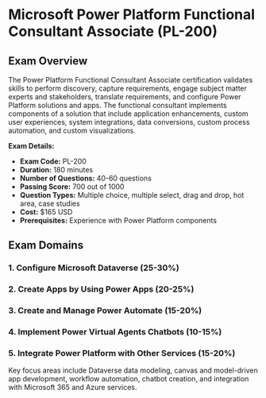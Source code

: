 # Microsoft Power Platform Functional Consultant Associate (PL-200)

## Exam Overview

The Power Platform Functional Consultant Associate certification validates skills to perform discovery, capture requirements, engage subject matter experts and stakeholders, translate requirements, and configure Power Platform solutions and apps. The functional consultant implements components of a solution that include application enhancements, custom user experiences, system integrations, data conversions, custom process automation, and custom visualizations.

**Exam Details:**
- **Exam Code:** PL-200
- **Duration:** 180 minutes
- **Number of Questions:** 40-60 questions
- **Passing Score:** 700 out of 1000
- **Question Types:** Multiple choice, multiple select, drag and drop, hot area, case studies
- **Cost:** $165 USD
- **Prerequisites:** Experience with Power Platform components

## Exam Domains

### 1. Configure Microsoft Dataverse (25-30%)
### 2. Create Apps by Using Power Apps (20-25%)
### 3. Create and Manage Power Automate (15-20%)
### 4. Implement Power Virtual Agents Chatbots (10-15%)
### 5. Integrate Power Platform with Other Services (15-20%)

Key focus areas include Dataverse data modeling, canvas and model-driven app development, workflow automation, chatbot creation, and integration with Microsoft 365 and Azure services.